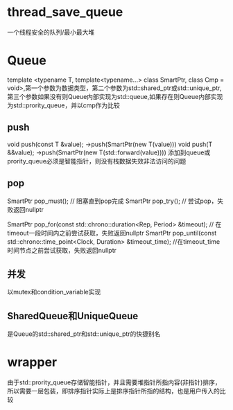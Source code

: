 # thread_save_queue
一个线程安全的队列/最小最大堆

# Queue
template <typename T, template<typename...> class SmartPtr, class Cmp = void>,第一个参数为数据类型，第二个参数为std::shared_ptr或std::unique_ptr,第三个参数如果没有则Queue内部实现为std::queue,如果存在则Queue内部实现为std::prority_queue，并以cmp作为比较

## push
  void push(const T &value); ->push(SmartPtr<T>(new T(value)))
  void push(T &&value);    ->push(SmartPtr<T>(new T(std::forward<T>(value))))
  添加到queue或prority_queue必须是智能指针，则没有栈数据失效非法访问的问题

## pop
  SmartPtr<T> pop_must(); // 阻塞直到pop完成
  SmartPtr<T> pop_try();  // 尝试pop，失败返回nullptr

  SmartPtr<T> pop_for(const std::chrono::duration<Rep, Period> &timeout); // 在timeout一段时间内之前尝试获取，失败返回nullptr
  SmartPtr<T> pop_until(const std::chrono::time_point<Clock, Duration> &timeout_time); //在timeout_time时间节点之前尝试获取，失败返回nullptr

## 并发
  以mutex和condition_variable实现

## SharedQueue和UniqueQueue
  是Queue的std::shared_ptr和std::unique_ptr的快捷别名

# wrapper
 由于std::prority_queue存储智能指针，并且需要堆指针所指内容(非指针)排序，所以需要一层包装，即排序指针实际上是排序指针所指的结构，也是用户传入的比较

